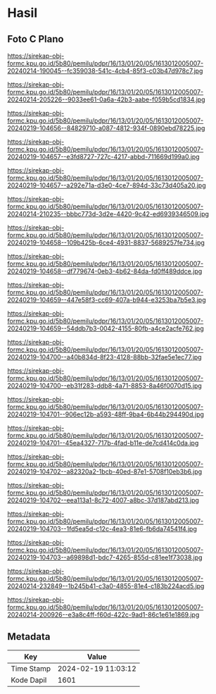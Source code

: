 # Hasil

## Foto C Plano

https://sirekap-obj-formc.kpu.go.id/5b80/pemilu/pdpr/16/13/01/20/05/1613012005007-20240214-190045--fc359038-541c-4cb4-85f3-c03b47d978c7.jpg

https://sirekap-obj-formc.kpu.go.id/5b80/pemilu/pdpr/16/13/01/20/05/1613012005007-20240214-205226--9033ee61-0a6a-42b3-aabe-f059b5cd1834.jpg

https://sirekap-obj-formc.kpu.go.id/5b80/pemilu/pdpr/16/13/01/20/05/1613012005007-20240219-104656--84829710-a087-4812-934f-0890ebd78225.jpg

https://sirekap-obj-formc.kpu.go.id/5b80/pemilu/pdpr/16/13/01/20/05/1613012005007-20240219-104657--e3fd8727-727c-4217-abbd-711669d199a0.jpg

https://sirekap-obj-formc.kpu.go.id/5b80/pemilu/pdpr/16/13/01/20/05/1613012005007-20240219-104657--a292e71a-d3e0-4ce7-894d-33c73d405a20.jpg

https://sirekap-obj-formc.kpu.go.id/5b80/pemilu/pdpr/16/13/01/20/05/1613012005007-20240214-210235--bbbc773d-3d2e-4420-9c42-ed6939346509.jpg

https://sirekap-obj-formc.kpu.go.id/5b80/pemilu/pdpr/16/13/01/20/05/1613012005007-20240219-104658--109b425b-6ce4-4931-8837-5689257fe734.jpg

https://sirekap-obj-formc.kpu.go.id/5b80/pemilu/pdpr/16/13/01/20/05/1613012005007-20240219-104658--df779674-0eb3-4b62-84da-fd0ff489ddce.jpg

https://sirekap-obj-formc.kpu.go.id/5b80/pemilu/pdpr/16/13/01/20/05/1613012005007-20240219-104659--447e58f3-cc69-407a-b944-e3253ba7b5e3.jpg

https://sirekap-obj-formc.kpu.go.id/5b80/pemilu/pdpr/16/13/01/20/05/1613012005007-20240219-104659--54ddb7b3-0042-4155-80fb-a4ce2acfe762.jpg

https://sirekap-obj-formc.kpu.go.id/5b80/pemilu/pdpr/16/13/01/20/05/1613012005007-20240219-104700--a40b834d-8f23-4128-88bb-32fae5e1ec77.jpg

https://sirekap-obj-formc.kpu.go.id/5b80/pemilu/pdpr/16/13/01/20/05/1613012005007-20240219-104700--eb31f283-ddb8-4a71-8853-8a46f0070d15.jpg

https://sirekap-obj-formc.kpu.go.id/5b80/pemilu/pdpr/16/13/01/20/05/1613012005007-20240219-104701--906ec12b-a593-48ff-9ba4-6b44b294490d.jpg

https://sirekap-obj-formc.kpu.go.id/5b80/pemilu/pdpr/16/13/01/20/05/1613012005007-20240219-104701--45ea4327-717b-4fad-b11e-de7cd414c0da.jpg

https://sirekap-obj-formc.kpu.go.id/5b80/pemilu/pdpr/16/13/01/20/05/1613012005007-20240219-104702--a82320a2-1bcb-40ed-87e1-5708f10eb3b6.jpg

https://sirekap-obj-formc.kpu.go.id/5b80/pemilu/pdpr/16/13/01/20/05/1613012005007-20240219-104702--eea113a1-8c72-4007-a8bc-37d187abd213.jpg

https://sirekap-obj-formc.kpu.go.id/5b80/pemilu/pdpr/16/13/01/20/05/1613012005007-20240219-104703--1fd5ea5d-c12c-4ea3-81e6-fb6da74541f4.jpg

https://sirekap-obj-formc.kpu.go.id/5b80/pemilu/pdpr/16/13/01/20/05/1613012005007-20240219-104703--a69898d1-bdc7-4265-855d-c81ee1f73038.jpg

https://sirekap-obj-formc.kpu.go.id/5b80/pemilu/pdpr/16/13/01/20/05/1613012005007-20240214-232849--1b245b41-c3a0-4855-81e4-c183b224acd5.jpg

https://sirekap-obj-formc.kpu.go.id/5b80/pemilu/pdpr/16/13/01/20/05/1613012005007-20240214-200926--e3a8c4ff-f60d-422c-9ad1-86c1e61e1869.jpg


## Metadata

| Key        | Value               |
| ---------- | ------------------- |
| Time Stamp | 2024-02-19 11:03:12 |
| Kode Dapil | 1601                |



